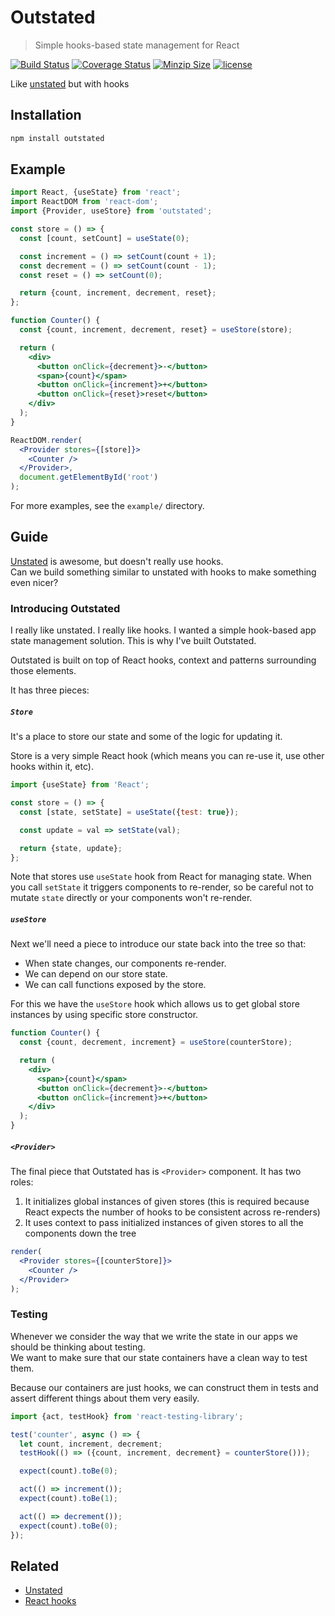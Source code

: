 # Outstated

> Simple hooks-based state management for React

[![Build Status](https://travis-ci.com/yamalight/outstated.svg?branch=master)](https://travis-ci.com/yamalight/outstated)
[![Coverage Status](https://coveralls.io/repos/github/yamalight/outstated/badge.svg?branch=master)](https://coveralls.io/github/yamalight/outstated?branch=master)
[![Minzip Size](https://img.shields.io/bundlephobia/minzip/outstated.svg?style=flat)](https://www.npmjs.com/package/outstated)
[![license](https://img.shields.io/github/license/mashape/apistatus.svg)](https://opensource.org/licenses/MIT)

Like [unstated](https://github.com/jamiebuilds/unstated) but with hooks

## Installation

```sh
npm install outstated
```

## Example

```jsx
import React, {useState} from 'react';
import ReactDOM from 'react-dom';
import {Provider, useStore} from 'outstated';

const store = () => {
  const [count, setCount] = useState(0);

  const increment = () => setCount(count + 1);
  const decrement = () => setCount(count - 1);
  const reset = () => setCount(0);

  return {count, increment, decrement, reset};
};

function Counter() {
  const {count, increment, decrement, reset} = useStore(store);

  return (
    <div>
      <button onClick={decrement}>-</button>
      <span>{count}</span>
      <button onClick={increment}>+</button>
      <button onClick={reset}>reset</button>
    </div>
  );
}

ReactDOM.render(
  <Provider stores={[store]}>
    <Counter />
  </Provider>,
  document.getElementById('root')
);
```

For more examples, see the `example/` directory.

## Guide

[Unstated](https://github.com/jamiebuilds/unstated) is awesome, but doesn't really use hooks.  
Can we build something similar to unstated with hooks to make something even nicer?

### Introducing Outstated

I really like unstated. I really like hooks.
I wanted a simple hook-based app state management solution.
This is why I've built Outstated.

Outstated is built on top of React hooks, context
and patterns surrounding those elements.

It has three pieces:

##### `Store`

It's a place to store our state and some of the logic for updating it.

Store is a very simple React hook (which means you can re-use it, use other hooks within it, etc).

```js
import {useState} from 'React';

const store = () => {
  const [state, setState] = useState({test: true});

  const update = val => setState(val);

  return {state, update};
};
```

Note that stores use `useState` hook from React for managing state.
When you call `setState` it triggers components to re-render,
so be careful not to mutate `state` directly or your components won't re-render.

##### `useStore`

Next we'll need a piece to introduce our state back into the tree so that:

- When state changes, our components re-render.
- We can depend on our store state.
- We can call functions exposed by the store.

For this we have the `useStore` hook which allows us to get global store instances
by using specific store constructor.

```jsx
function Counter() {
  const {count, decrement, increment} = useStore(counterStore);

  return (
    <div>
      <span>{count}</span>
      <button onClick={decrement}>-</button>
      <button onClick={increment}>+</button>
    </div>
  );
}
```

##### `<Provider>`

The final piece that Outstated has is `<Provider>` component.
It has two roles:

1. It initializes global instances of given stores (this is required because React expects the number of hooks to be consistent across re-renders)
2. It uses context to pass initialized instances of given stores to all the components down the tree

```jsx
render(
  <Provider stores={[counterStore]}>
    <Counter />
  </Provider>
);
```

### Testing

Whenever we consider the way that we write the state in our apps we should be
thinking about testing.  
We want to make sure that our state containers have a clean way to test them.

Because our containers are just hooks, we can construct them in
tests and assert different things about them very easily.

```js
import {act, testHook} from 'react-testing-library';

test('counter', async () => {
  let count, increment, decrement;
  testHook(() => ({count, increment, decrement} = counterStore()));

  expect(count).toBe(0);

  act(() => increment());
  expect(count).toBe(1);

  act(() => decrement());
  expect(count).toBe(0);
});
```

## Related

- [Unstated](https://github.com/jamiebuilds/unstated)
- [React hooks](https://reactjs.org/docs/hooks-intro.html)
